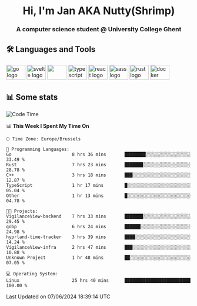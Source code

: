 <h1 align="center">Hi, I'm Jan AKA Nutty(Shrimp)</h1>
<h3 align="center">A computer science student @ University College Ghent</h3>

<h2 align="left">🛠️ Languages and Tools</h2>

###

<div align="left">
  <img src="https://cdn.jsdelivr.net/gh/devicons/devicon/icons/go/go-original.svg" height="40" width="52" alt="go logo"  />
  <img src="https://cdn.jsdelivr.net/gh/devicons/devicon@latest/icons/svelte/svelte-original.svg"  height="40" width="52" alt="svelte logo" />
  <img src="https://cdn.jsdelivr.net/gh/devicons/devicon@latest/icons/tailwindcss/tailwindcss-original.svg" height="40" width="52" />
  <img src="https://cdn.jsdelivr.net/gh/devicons/devicon/icons/typescript/typescript-original.svg" height="40" width="52" alt="typescript logo"  />
  <img src="https://cdn.jsdelivr.net/gh/devicons/devicon/icons/react/react-original.svg" height="40" width="52" alt="react logo"  />
  <img src="https://cdn.jsdelivr.net/gh/devicons/devicon/icons/sass/sass-original.svg" height="40" width="52" alt="sass logo"  />
  <img src="https://cdn.jsdelivr.net/gh/devicons/devicon@latest/icons/rust/rust-original.svg" height="40" width="52" alt="rust logo" />
  <img src="https://cdn.jsdelivr.net/gh/devicons/devicon/icons/docker/docker-original.svg" height="40" width="52" alt="docker logo"  />
</div>

<h2>📊 Some stats</h2>

<!--START_SECTION:waka-->
![Code Time](http://img.shields.io/badge/Code%20Time-4%2C611%20hrs%2020%20mins-blue)

📊 **This Week I Spent My Time On** 

```text
🕑︎ Time Zone: Europe/Brussels

💬 Programming Languages: 
Go                       8 hrs 36 mins       ████████░░░░░░░░░░░░░░░░░   33.49 % 
Rust                     7 hrs 23 mins       ███████░░░░░░░░░░░░░░░░░░   28.78 % 
C++                      3 hrs 18 mins       ███░░░░░░░░░░░░░░░░░░░░░░   12.87 % 
TypeScript               1 hr 17 mins        █░░░░░░░░░░░░░░░░░░░░░░░░   05.04 % 
Other                    1 hr 13 mins        █░░░░░░░░░░░░░░░░░░░░░░░░   04.78 % 

🐱‍💻 Projects: 
VigilanceView-backend    7 hrs 33 mins       ███████░░░░░░░░░░░░░░░░░░   29.45 % 
gobp                     6 hrs 24 mins       ██████░░░░░░░░░░░░░░░░░░░   24.98 % 
hyprland-time-tracker    3 hrs 39 mins       ████░░░░░░░░░░░░░░░░░░░░░   14.24 % 
VigilanceView-infra      2 hrs 47 mins       ███░░░░░░░░░░░░░░░░░░░░░░   10.88 % 
Unknown Project          1 hr 48 mins        ██░░░░░░░░░░░░░░░░░░░░░░░   07.05 % 

💻 Operating System: 
Linux                    25 hrs 40 mins      █████████████████████████   100.00 % 
```


 Last Updated on 07/06/2024 18:39:14 UTC
<!--END_SECTION:waka-->

